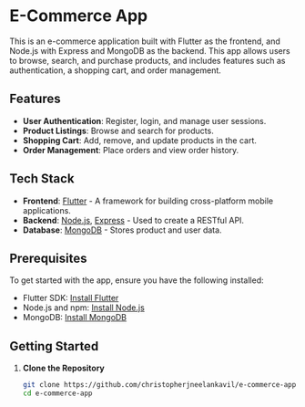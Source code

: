 # E-Commerce App

This is an e-commerce application built with Flutter as the frontend, and Node.js with Express and MongoDB as the backend. This app allows users to browse, search, and purchase products, and includes features such as authentication, a shopping cart, and order management.

## Features

- **User Authentication**: Register, login, and manage user sessions.
- **Product Listings**: Browse and search for products.
- **Shopping Cart**: Add, remove, and update products in the cart.
- **Order Management**: Place orders and view order history.

## Tech Stack

- **Frontend**: [Flutter](https://flutter.dev/) - A framework for building cross-platform mobile applications.
- **Backend**: [Node.js](https://nodejs.org/), [Express](https://expressjs.com/) - Used to create a RESTful API.
- **Database**: [MongoDB](https://www.mongodb.com/) - Stores product and user data.

## Prerequisites

To get started with the app, ensure you have the following installed:

- Flutter SDK: [Install Flutter](https://flutter.dev/docs/get-started/install)
- Node.js and npm: [Install Node.js](https://nodejs.org/)
- MongoDB: [Install MongoDB](https://www.mongodb.com/try/download/community)

## Getting Started

1. **Clone the Repository**
   ```bash
   git clone https://github.com/christopherjneelankavil/e-commerce-app.git
   cd e-commerce-app
